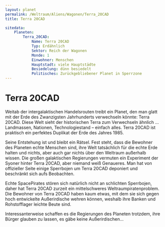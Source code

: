```yaml
---
layout: planet
permalink: /Weltraum/Aliens/Wagonen/Terra_20CAD
title: Terra 20CAD

sitedata:
    Planeten:
        Terra_20CAD:
            Name: Terra 20CAD
            Typ: Erdähnlich
            Sektor: Reich der Wagonen
            Monde: 1
            Einwohner: Menschen
            Hauptstadt: viele Hauptstädte
            Besiedelung: dünn besiedelt
            Politisches: Zurückgebliebener Planet in Sperrzone
---
```


# Terra 20CAD

Weitab der intergalaktischen Handelsrouten treibt ein Planet, den man glatt mit der Erde des Zwanzigsten Jahrhunderts verwechseln könnte: Terra 20CAD. Diese Welt sieht der historischen Terra zum Verwechseln ähnlich … Landmassen, Nationen, Technologiestand – einfach alles. Terra 20CAD ist praktisch ein perfektes Duplikat der Erde des Jahres 1985.

Seine Entstehung ist und bleibt ein Rätsel. Fest steht, dass die Bewohner des Planeten echte Menschen sind, ihre Welt tatsächlich für die echte Erde halten und nichts, aber auch gar nichts über den Weltraum außerhalb wissen. Die großen galaktischen Regierungen vermuten ein Experiment der Syoner hinter Terra 20CAD, aber niemand weiß Genaueres. Man hat von offizieller Seite einige Sperrbojen um Terra 20CAD deponiert und beschränkt sich aufs Beobachten.

Echte SpacePirates stören sich natürlich nicht an schlichten Sperrbojen, daher hat Terra 20CAD zurzeit ein mittelschweres Weltraumpiratenproblem. Die Bewohner von Terra 20CAD haben kaum etwas, mit dem sie sich gegen hoch entwickelte Außerirdische wehren können, weshalb ihre Banken und Rohstofflager leichte Beute sind.

Interessanterweise schaffen es die Regierungen des Planeten trotzdem, ihre Bürger glauben zu lassen, es gäbe keine Außerirdischen…
